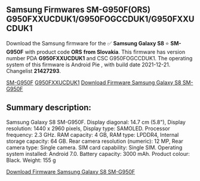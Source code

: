 <h2>Samsung Firmwares SM-G950F(ORS) G950FXXUCDUK1/G950FOGCCDUK1/G950FXXUCDUK1</h2>
Download the Samsung firmware for the ✅ <strong>Samsung Galaxy S8 </strong> ⭐ <strong>SM-G950F</strong> with product code <strong>ORS</strong> <strong> from Slovakia</strong>. This firmware has version number PDA <strong>G950FXXUCDUK1</strong> and CSC G950FOGCCDUK1. The operating system of this firmware is Android Pie , with build date 2021-12-21. Changelist <strong>21427293</strong>.

[SM-G950F](https://samfirm.shop/samsung/model/SM-G950F)
[G950FXXUCDUK1](https://samfirm.shop/samsung/pda/G950FXXUCDUK1)
[Download Firmware Samsung Galaxy S8 SM-G950F](https://samfirm.shop/samsung/firmware/484359)
<h2>Summary description:</h2>
<p>Samsung Galaxy S8 SM-G950F. Display diagonal: 14.7 cm (5.8"), Display resolution: 1440 x 2960 pixels, Display type: SAMOLED. Processor frequency: 2.3 GHz. RAM capacity: 4 GB, RAM type: LPDDR4, Internal storage capacity: 64 GB. Rear camera resolution (numeric): 12 MP, Rear camera type: Single camera. SIM card capability: Single SIM. Operating system installed: Android 7.0. Battery capacity: 3000 mAh. Product colour: Black. Weight: 155 g</p>


[Download Firmware Samsung Galaxy S8 SM-G950F](https://samfirm.shop/samsung/firmware/484359)
